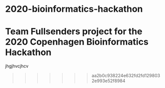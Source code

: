 # 2020-bioinformatics-hackathon
Team Fullsenders project for the 2020 Copenhagen Bioinformatics Hackathon
=======
jhgjhvcjhcv
>>>>>>> aa2b0c938224e632fd2fd1298032e993e52f8984
